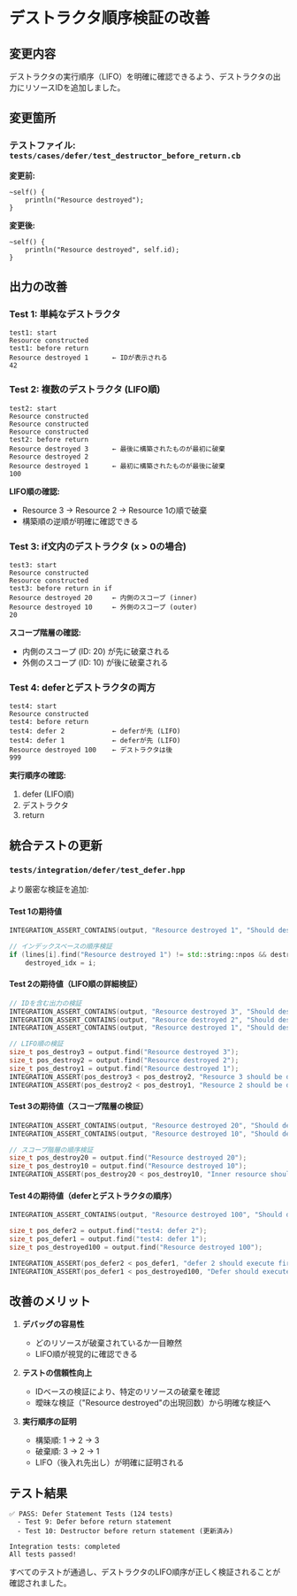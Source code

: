 # デストラクタ順序検証の改善

## 変更内容

デストラクタの実行順序（LIFO）を明確に確認できるよう、デストラクタの出力にリソースIDを追加しました。

## 変更箇所

### テストファイル: `tests/cases/defer/test_destructor_before_return.cb`

**変更前:**
```cb
~self() {
    println("Resource destroyed");
}
```

**変更後:**
```cb
~self() {
    println("Resource destroyed", self.id);
}
```

## 出力の改善

### Test 1: 単純なデストラクタ
```
test1: start
Resource constructed
test1: before return
Resource destroyed 1      ← IDが表示される
42
```

### Test 2: 複数のデストラクタ (LIFO順)
```
test2: start
Resource constructed
Resource constructed
Resource constructed
test2: before return
Resource destroyed 3      ← 最後に構築されたものが最初に破棄
Resource destroyed 2
Resource destroyed 1      ← 最初に構築されたものが最後に破棄
100
```

**LIFO順の確認:**
- Resource 3 → Resource 2 → Resource 1の順で破棄
- 構築順の逆順が明確に確認できる

### Test 3: if文内のデストラクタ (x > 0の場合)
```
test3: start
Resource constructed
Resource constructed
test3: before return in if
Resource destroyed 20     ← 内側のスコープ (inner)
Resource destroyed 10     ← 外側のスコープ (outer)
20
```

**スコープ階層の確認:**
- 内側のスコープ (ID: 20) が先に破棄される
- 外側のスコープ (ID: 10) が後に破棄される

### Test 4: deferとデストラクタの両方
```
test4: start
Resource constructed
test4: before return
test4: defer 2            ← deferが先 (LIFO)
test4: defer 1            ← deferが先 (LIFO)
Resource destroyed 100    ← デストラクタは後
999
```

**実行順序の確認:**
1. defer (LIFO順)
2. デストラクタ
3. return

## 統合テストの更新

### `tests/integration/defer/test_defer.hpp`

より厳密な検証を追加:

#### Test 1の期待値
```cpp
INTEGRATION_ASSERT_CONTAINS(output, "Resource destroyed 1", "Should destroy resource 1 before return");

// インデックスベースの順序検証
if (lines[i].find("Resource destroyed 1") != std::string::npos && destroyed_idx == -1) 
    destroyed_idx = i;
```

#### Test 2の期待値（LIFO順の詳細検証）
```cpp
// IDを含む出力の検証
INTEGRATION_ASSERT_CONTAINS(output, "Resource destroyed 3", "Should destroy resource 3");
INTEGRATION_ASSERT_CONTAINS(output, "Resource destroyed 2", "Should destroy resource 2");
INTEGRATION_ASSERT_CONTAINS(output, "Resource destroyed 1", "Should destroy resource 1");

// LIFO順の検証
size_t pos_destroy3 = output.find("Resource destroyed 3");
size_t pos_destroy2 = output.find("Resource destroyed 2");
size_t pos_destroy1 = output.find("Resource destroyed 1");
INTEGRATION_ASSERT(pos_destroy3 < pos_destroy2, "Resource 3 should be destroyed first (LIFO)");
INTEGRATION_ASSERT(pos_destroy2 < pos_destroy1, "Resource 2 should be destroyed second (LIFO)");
```

#### Test 3の期待値（スコープ階層の検証）
```cpp
INTEGRATION_ASSERT_CONTAINS(output, "Resource destroyed 20", "Should destroy inner resource 20");
INTEGRATION_ASSERT_CONTAINS(output, "Resource destroyed 10", "Should destroy outer resource 10");

// スコープ階層の順序検証
size_t pos_destroy20 = output.find("Resource destroyed 20");
size_t pos_destroy10 = output.find("Resource destroyed 10");
INTEGRATION_ASSERT(pos_destroy20 < pos_destroy10, "Inner resource should be destroyed before outer (LIFO)");
```

#### Test 4の期待値（deferとデストラクタの順序）
```cpp
INTEGRATION_ASSERT_CONTAINS(output, "Resource destroyed 100", "Should destroy resource 100");

size_t pos_defer2 = output.find("test4: defer 2");
size_t pos_defer1 = output.find("test4: defer 1");
size_t pos_destroyed100 = output.find("Resource destroyed 100");

INTEGRATION_ASSERT(pos_defer2 < pos_defer1, "defer 2 should execute first (LIFO)");
INTEGRATION_ASSERT(pos_defer1 < pos_destroyed100, "Defer should execute before destructor");
```

## 改善のメリット

1. **デバッグの容易性**
   - どのリソースが破棄されているか一目瞭然
   - LIFO順が視覚的に確認できる

2. **テストの信頼性向上**
   - IDベースの検証により、特定のリソースの破棄を確認
   - 曖昧な検証（"Resource destroyed"の出現回数）から明確な検証へ

3. **実行順序の証明**
   - 構築順: 1 → 2 → 3
   - 破棄順: 3 → 2 → 1
   - LIFO（後入れ先出し）が明確に証明される

## テスト結果

```
✅ PASS: Defer Statement Tests (124 tests)
  - Test 9: Defer before return statement
  - Test 10: Destructor before return statement (更新済み)

Integration tests: completed
All tests passed!
```

すべてのテストが通過し、デストラクタのLIFO順序が正しく検証されることが確認されました。
